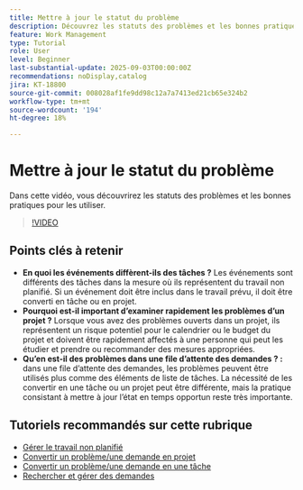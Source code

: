 ```yaml
---
title: Mettre à jour le statut du problème
description: Découvrez les statuts des problèmes et les bonnes pratiques pour les utiliser.
feature: Work Management
type: Tutorial
role: User
level: Beginner
last-substantial-update: 2025-09-03T00:00:00Z
recommendations: noDisplay,catalog
jira: KT-18800
source-git-commit: 008028af1fe9dd98c12a7a7413ed21cb65e324b2
workflow-type: tm+mt
source-wordcount: '194'
ht-degree: 18%

---
```


# Mettre à jour le statut du problème

Dans cette vidéo, vous découvrirez les statuts des problèmes et les bonnes pratiques pour les utiliser.

>[!VIDEO](https://video.tv.adobe.com/v/3472962/?quality=12&learn=on&enablevpops)

## Points clés à retenir

* **En quoi les événements diffèrent-ils des tâches ?** Les événements sont différents des tâches dans la mesure où ils représentent du travail non planifié. Si un événement doit être inclus dans le travail prévu, il doit être converti en tâche ou en projet.
* **Pourquoi est-il important d’examiner rapidement les problèmes d’un projet ?** Lorsque vous avez des problèmes ouverts dans un projet, ils représentent un risque potentiel pour le calendrier ou le budget du projet et doivent être rapidement affectés à une personne qui peut les étudier et prendre ou recommander des mesures appropriées.
* **Qu’en est-il des problèmes dans une file d’attente des demandes ? :** dans une file d’attente des demandes, les problèmes peuvent être utilisés plus comme des éléments de liste de tâches. La nécessité de les convertir en une tâche ou un projet peut être différente, mais la pratique consistant à mettre à jour l’état en temps opportun reste très importante.


## Tutoriels recommandés sur cette rubrique

* [Gérer le travail non planifié](/help/manage-work/issues-requests/handle-unplanned-work.md)
* [Convertir un problème/une demande en projet](/help/manage-work/issues-requests/create-a-project-from-a-request.md)
* [Convertir un problème/une demande en une tâche](/help/manage-work/issues-requests/convert-issues-to-other-work-items.md)
* [Rechercher et gérer des demandes](/help/manage-work/issues-requests/find-requests.md)

